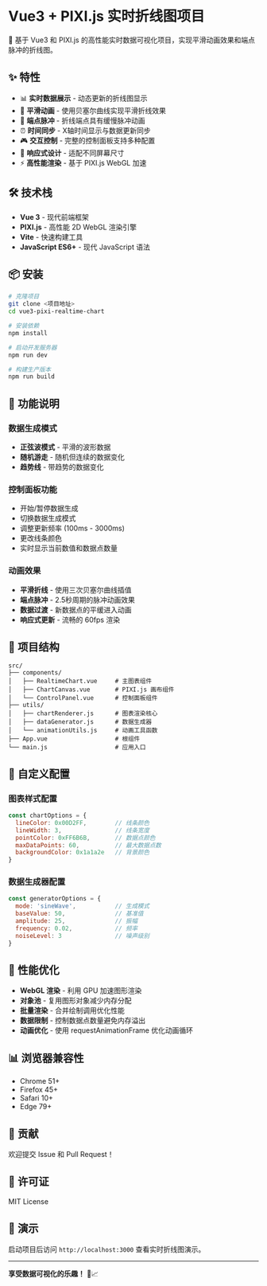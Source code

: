 # Vue3 + PIXI.js 实时折线图项目

🚀 基于 Vue3 和 PIXI.js 的高性能实时数据可视化项目，实现平滑动画效果和端点脉冲的折线图。

## ✨ 特性

- 📊 **实时数据展示** - 动态更新的折线图显示
- 🎨 **平滑动画** - 使用贝塞尔曲线实现平滑折线效果
- 💫 **端点脉冲** - 折线端点具有缓慢脉冲动画
- ⏰ **时间同步** - X轴时间显示与数据更新同步
- 🎮 **交互控制** - 完整的控制面板支持多种配置
- 📱 **响应式设计** - 适配不同屏幕尺寸
- ⚡ **高性能渲染** - 基于 PIXI.js WebGL 加速

## 🛠️ 技术栈

- **Vue 3** - 现代前端框架
- **PIXI.js** - 高性能 2D WebGL 渲染引擎
- **Vite** - 快速构建工具
- **JavaScript ES6+** - 现代 JavaScript 语法

## 📦 安装

```bash
# 克隆项目
git clone <项目地址>
cd vue3-pixi-realtime-chart

# 安装依赖
npm install

# 启动开发服务器
npm run dev

# 构建生产版本
npm run build
```

## 🎯 功能说明

### 数据生成模式
- **正弦波模式** - 平滑的波形数据
- **随机游走** - 随机但连续的数据变化
- **趋势线** - 带趋势的数据变化

### 控制面板功能
- 开始/暂停数据生成
- 切换数据生成模式
- 调整更新频率 (100ms - 3000ms)
- 更改线条颜色
- 实时显示当前数值和数据点数量

### 动画效果
- **平滑折线** - 使用三次贝塞尔曲线插值
- **端点脉冲** - 2.5秒周期的脉冲动画效果
- **数据过渡** - 新数据点的平缓进入动画
- **响应式更新** - 流畅的 60fps 渲染

## 📁 项目结构

```
src/
├── components/
│   ├── RealtimeChart.vue     # 主图表组件
│   ├── ChartCanvas.vue       # PIXI.js 画布组件
│   └── ControlPanel.vue      # 控制面板组件
├── utils/
│   ├── chartRenderer.js      # 图表渲染核心
│   ├── dataGenerator.js      # 数据生成器
│   └── animationUtils.js     # 动画工具函数
├── App.vue                   # 根组件
└── main.js                   # 应用入口
```

## 🎨 自定义配置

### 图表样式配置
```javascript
const chartOptions = {
  lineColor: 0x00D2FF,        // 线条颜色
  lineWidth: 3,               // 线条宽度
  pointColor: 0xFF6B6B,       // 数据点颜色
  maxDataPoints: 60,          // 最大数据点数
  backgroundColor: 0x1a1a2e   // 背景颜色
}
```

### 数据生成器配置
```javascript
const generatorOptions = {
  mode: 'sineWave',           // 生成模式
  baseValue: 50,              // 基准值
  amplitude: 25,              // 振幅
  frequency: 0.02,            // 频率
  noiseLevel: 3               // 噪声级别
}
```

## 🚀 性能优化

- **WebGL 渲染** - 利用 GPU 加速图形渲染
- **对象池** - 复用图形对象减少内存分配
- **批量渲染** - 合并绘制调用优化性能
- **数据限制** - 控制数据点数量避免内存溢出
- **动画优化** - 使用 requestAnimationFrame 优化动画循环

## 📊 浏览器兼容性

- Chrome 51+
- Firefox 45+
- Safari 10+
- Edge 79+

## 🤝 贡献

欢迎提交 Issue 和 Pull Request！

## 📄 许可证

MIT License

## 🎉 演示

启动项目后访问 `http://localhost:3000` 查看实时折线图演示。

---

**享受数据可视化的乐趣！** 🎨📈 